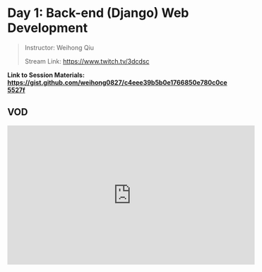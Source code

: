 # Day 1: Back-end (Django) Web Development

> Instructor: Weihong Qiu
> 
> Stream Link: <https://www.twitch.tv/3dcdsc>

**Link to Session Materials: <https://gist.github.com/weihong0827/c4eee39b5b0e1766850e780c0ce5527f>**

## VOD

<iframe width="560" height="315" src="https://www.youtube.com/embed/5uGx-jt3qiI" frameborder="0" allow="accelerometer; autoplay; clipboard-write; encrypted-media; gyroscope; picture-in-picture" allowfullscreen></iframe>